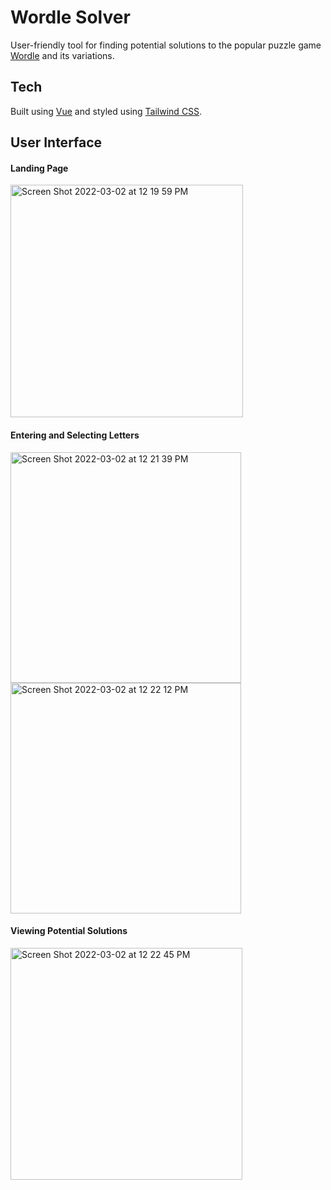 # Wordle Solver

User-friendly tool for finding potential solutions to the popular puzzle game [Wordle](https://www.nytimes.com/games/wordle/index.html) and its variations.

## Tech
Built using [Vue](https://vuejs.org/) and styled using [Tailwind CSS](https://tailwindcss.com/).

## User Interface

#### Landing Page
<img width="372" alt="Screen Shot 2022-03-02 at 12 19 59 PM" src="https://user-images.githubusercontent.com/6218859/156443098-7db6e01d-67ae-455e-8096-df3793aa85e5.png">

#### Entering and Selecting Letters

<img width="369" alt="Screen Shot 2022-03-02 at 12 21 39 PM" src="https://user-images.githubusercontent.com/6218859/156443263-88fa2282-e0b8-4d9f-adc2-adbb7ed73146.png">

<img width="369" alt="Screen Shot 2022-03-02 at 12 22 12 PM" src="https://user-images.githubusercontent.com/6218859/156443350-2d115a30-4167-4f88-be48-989451321f24.png">

#### Viewing Potential Solutions

<img width="371" alt="Screen Shot 2022-03-02 at 12 22 45 PM" src="https://user-images.githubusercontent.com/6218859/156443417-98475dd1-1956-4a2d-a13e-4671c8f401e0.png">
